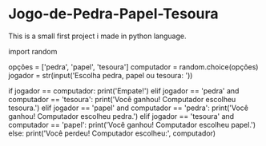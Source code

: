 # Jogo-de-Pedra-Papel-Tesoura
This is a small first project i made in python language.

import random

opções = ['pedra', 'papel', 'tesoura']
computador = random.choice(opções)
jogador = str(input('Escolha pedra, papel ou tesoura: '))

if jogador == computador:
    print('Empate!')
elif jogador == 'pedra' and computador == 'tesoura':
    print('Você ganhou! Computador escolheu tesoura.')
elif jogador == 'papel' and computador == 'pedra':
    print('Você ganhou! Computador escolheu pedra.')
elif jogador == 'tesoura' and computador == 'papel':
    print('Você ganhou! Computador escolheu papel.')
else:
    print('Você perdeu! Computador escolheu:', computador)
